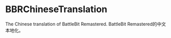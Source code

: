# BBRChineseTranslation
The Chinese translation of BattleBit Remastered. BattleBit Remastered的中文本地化。
